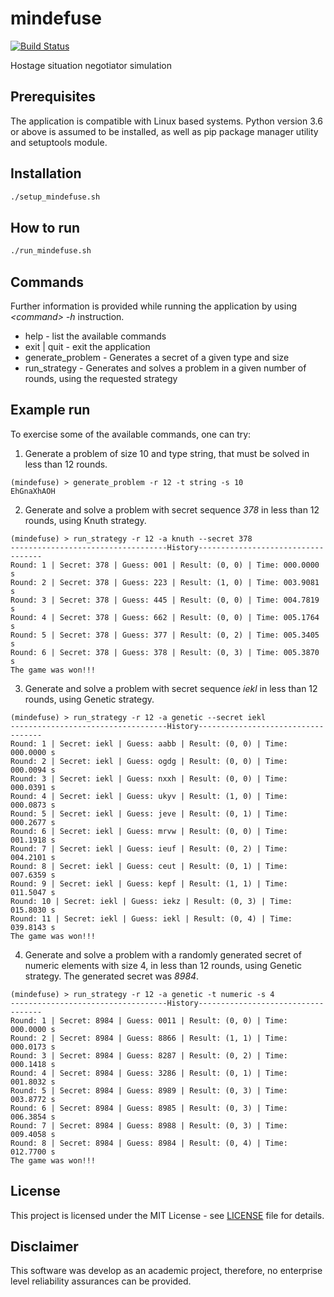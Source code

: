 # mindefuse
[![Build Status](https://travis-ci.com/sinistro14/mindefuse.svg?token=NY5sBpywnxqMdVGh3wnz&branch=master)](https://travis-ci.com/sinistro14/mindefuse)

Hostage situation negotiator simulation

## Prerequisites
The application is compatible with Linux based systems.
Python version 3.6 or above is assumed to be installed, as well as pip package manager utility and setuptools module.

## Installation
```bash
./setup_mindefuse.sh
``` 

## How to run

```bash
./run_mindefuse.sh
```

## Commands

Further information is provided while running the application by using _\<command\> -h_ instruction.

* help - list the available commands
* exit | quit - exit the application
* generate_problem - Generates a secret of a given type and size
* run_strategy - Generates and solves a problem in a given number of rounds, using the requested strategy

## Example run

To exercise some of the available commands, one can try:

1. Generate a problem of size 10 and type string, that must be solved in less than 12 rounds.
```
(mindefuse) > generate_problem -r 12 -t string -s 10
EhGnaXhAOH
```

2. Generate and solve a problem with secret sequence _378_ in less than 12 rounds, using Knuth strategy.
```
(mindefuse) > run_strategy -r 12 -a knuth --secret 378
-----------------------------------History-----------------------------------
Round: 1 | Secret: 378 | Guess: 001 | Result: (0, 0) | Time: 000.0000 s
Round: 2 | Secret: 378 | Guess: 223 | Result: (1, 0) | Time: 003.9081 s
Round: 3 | Secret: 378 | Guess: 445 | Result: (0, 0) | Time: 004.7819 s
Round: 4 | Secret: 378 | Guess: 662 | Result: (0, 0) | Time: 005.1764 s
Round: 5 | Secret: 378 | Guess: 377 | Result: (0, 2) | Time: 005.3405 s
Round: 6 | Secret: 378 | Guess: 378 | Result: (0, 3) | Time: 005.3870 s
The game was won!!!
```

3. Generate and solve a problem with secret sequence _iekl_ in less than 12 rounds, using Genetic strategy.
```
(mindefuse) > run_strategy -r 12 -a genetic --secret iekl
-----------------------------------History-----------------------------------
Round: 1 | Secret: iekl | Guess: aabb | Result: (0, 0) | Time: 000.0000 s
Round: 2 | Secret: iekl | Guess: ogdg | Result: (0, 0) | Time: 000.0094 s
Round: 3 | Secret: iekl | Guess: nxxh | Result: (0, 0) | Time: 000.0391 s
Round: 4 | Secret: iekl | Guess: ukyv | Result: (1, 0) | Time: 000.0873 s
Round: 5 | Secret: iekl | Guess: jeve | Result: (0, 1) | Time: 000.2677 s
Round: 6 | Secret: iekl | Guess: mrvw | Result: (0, 0) | Time: 001.1918 s
Round: 7 | Secret: iekl | Guess: ieuf | Result: (0, 2) | Time: 004.2101 s
Round: 8 | Secret: iekl | Guess: ceut | Result: (0, 1) | Time: 007.6359 s
Round: 9 | Secret: iekl | Guess: kepf | Result: (1, 1) | Time: 011.5047 s
Round: 10 | Secret: iekl | Guess: iekz | Result: (0, 3) | Time: 015.8030 s
Round: 11 | Secret: iekl | Guess: iekl | Result: (0, 4) | Time: 039.8143 s
The game was won!!!
```

4. Generate and solve a problem with a randomly generated secret of numeric elements with size 4,
in less than 12 rounds, using Genetic strategy. The generated secret was _8984_.
```
(mindefuse) > run_strategy -r 12 -a genetic -t numeric -s 4
-----------------------------------History-----------------------------------
Round: 1 | Secret: 8984 | Guess: 0011 | Result: (0, 0) | Time: 000.0000 s
Round: 2 | Secret: 8984 | Guess: 8866 | Result: (1, 1) | Time: 000.0173 s
Round: 3 | Secret: 8984 | Guess: 8287 | Result: (0, 2) | Time: 000.1418 s
Round: 4 | Secret: 8984 | Guess: 3286 | Result: (0, 1) | Time: 001.8032 s
Round: 5 | Secret: 8984 | Guess: 8989 | Result: (0, 3) | Time: 003.8772 s
Round: 6 | Secret: 8984 | Guess: 8985 | Result: (0, 3) | Time: 006.3854 s
Round: 7 | Secret: 8984 | Guess: 8988 | Result: (0, 3) | Time: 009.4058 s
Round: 8 | Secret: 8984 | Guess: 8984 | Result: (0, 4) | Time: 012.7700 s
The game was won!!!
```

## License

This project is licensed under the MIT License - see [LICENSE](LICENSE) file for details.

## Disclaimer

This software was develop as an academic project, therefore,
no enterprise level reliability assurances can be provided.
